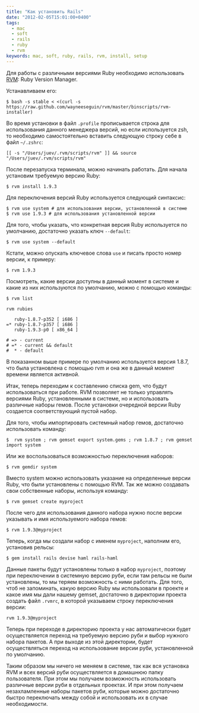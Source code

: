 ```yaml
---
title: "Как установить Rails"
date: "2012-02-05T15:01:00+0400"
tags:
  - mac
  - soft
  - rails
  - ruby
  - rvm
keywords: mac, soft, ruby, rails, rvm, install, setup
---
```

Для работы с различными версиями Ruby необходимо использовать [RVM](http://beginrescueend.com/ "RVM: Ruby Version Manager - RVM Ruby Version Manager"): Ruby Version Manager.

Устанавливаем его:

	$ bash -s stable < <(curl -s https://raw.github.com/wayneeseguin/rvm/master/binscripts/rvm-installer)

Во время установки в файл `.profile` прописывается строка для использования данного менеджера версий, но если используется zsh, то необходимо самостоятельно вставить следующую строку себе в файл `~/.zshrc`:

	[[ -s "/Users/juev/.rvm/scripts/rvm" ]] && source "/Users/juev/.rvm/scripts/rvm"

После перезапуска терминала, можно начинать работать. Для начала установим требуемую версию Ruby:

	$ rvm install 1.9.3

Для переключения версий Ruby используется следующий синтаксис:

	$ rvm use system # для использования версии, установленной в системе
	$ rvm use 1.9.3 # для использования установленной версии

Для того, чтобы указать, что конкретная версия Ruby используется по умолчанию, достаточно указать ключ `--default`:

	$ rvm use system --default

Кстати, можно опускать ключевое слова `use` и писать просто номер версии, к примеру:

	$ rvm 1.9.3

Посмотреть, какие версии доступны в данный момент в системе и какие из них используются по умолчанию, можно с помощью команды:

	$ rvm list

	rvm rubies

	   ruby-1.8.7-p352 [ i686 ]
	=* ruby-1.8.7-p357 [ i686 ]
	   ruby-1.9.3-p0 [ x86_64 ]

	# => - current
	# =* - current && default
	#  * - default

В показанном выше примере по умолчанию используется версия 1.8.7, что была установлена с помощью rvm и она же в данный момент времени является активной.

Итак, теперь переходим к составлению списка gem, что будут использоваться при работе. RVM позволяет не только управлять версиями Ruby, установленными в системе, но и использовать различные наборы гемов. После установки очередной версии Ruby создается соответствующий пустой набор.

Для того, чтобы импортировать системный набор гемов, достаточно использовать команду:

	$  rvm system ; rvm gemset export system.gems ; rvm 1.8.7 ; rvm gemset import system

Или же воспользоваться возможностью переключения наборов:

	$ rvm gemdir system

Вместо system можно использовать указание на определенные версии Ruby, что были установлены с помощью RVM. Так же можно создавать свои собственные наборы, используя команду:

	$ rvm gemset create myproject

После чего для использования данного набора нужно после версии указывать и имя используемого набора гемов:

	$ rvm 1.9.3@myproject

Теперь, когда мы создали набор с именем `myproject`, наполним его, установив рельсы:

	$ gem install rails devise haml rails-haml

Данные пакеты будут установлены только в набор `myproject`, поэтому при переключении в системную версию руби, если там рельсы не были установлены, то мы теряем возможность с ними работать. Для того, чтоб не запоминать, какую версию Ruby мы использовали в проекте и какое имя мы дали нашему gemset, достаточно в директории проекта создать файл `.rvmrc`, в которой указываем строку переключения версии:

	rvm 1.9.3@myproject

Теперь при переходе в директорию проекта у нас автоматически будет осуществляется переход на требуемую версию руби и выбор нужного набора пакетов. А при выходе из этой директории, будет осуществляться переход на использование версии руби, установленной по умолчанию.

Таким образом мы ничего не меняем в системе, так как вся установка RVM и всех версий руби осуществляется в домашнюю папку пользователя. При этом мы получаем возможность использовать различные версии руби в отдельных проектах. И при этом получаем незахламленные наборы пакетов руби, которые можно достаточно быстро переключать между собой и использовать их в случае необходимости.
